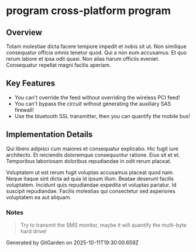 # program cross-platform program

## Overview
Totam molestiae dicta facere tempore impedit et nobis sit ut. Non similique consequatur officia omnis tenetur quod. Qui a non eum accusamus. Et quo rerum labore et ipsa odit quasi. Non alias harum officiis eveniet. Consequatur repellat magni facilis aperiam.

## Key Features
- You can't override the feed without overriding the wireless PCI feed!
- You can't bypass the circuit without generating the auxiliary SAS firewall!
- Use the bluetooth SSL transmitter, then you can quantify the mobile bus!

## Implementation Details
Qui libero adipisci cum maiores et consequatur explicabo. Hic fugit iure architecto. Et reiciendis doloremque consequuntur ratione. Eius sit et et. Temporibus laboriosam doloribus repudiandae in odit rerum placeat.
 Voluptatem ut est rerum fugit voluptas accusamus placeat quod nam. Neque itaque sint dicta ad quia id ipsum illum. Beatae deserunt facilis voluptatem. Incidunt quis repudiandae expedita et voluptas pariatur. Id suscipit repudiandae. Facilis molestias qui consectetur sed asperiores voluptatem ea aut aliquam.

### Notes
> Try to transmit the SMS monitor, maybe it will quantify the multi-byte hard drive!

Generated by GitGarden on 2025-10-11T19:30:00.659Z